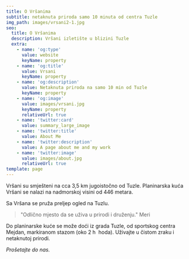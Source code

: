 ```yaml
---
title: O Vršanima
subtitle: netaknuta priroda samo 10 minuta od centra Tuzle
img_path: images/vrsani2-1.jpg
seo:
  title: O Vršanima
  description: Vršani izletište u blizini Tuzle
  extra:
    - name: 'og:type'
      value: website
      keyName: property
    - name: 'og:title'
      value: Vrsani
      keyName: property
    - name: 'og:description'
      value: Netaknuta priroda na samo 10 min od Tuzle
      keyName: property
    - name: 'og:image'
      value: images/vrsani.jpg
      keyName: property
      relativeUrl: true
    - name: 'twitter:card'
      value: summary_large_image
    - name: 'twitter:title'
      value: About Me
    - name: 'twitter:description'
      value: A page about me and my work
    - name: 'twitter:image'
      value: images/about.jpg
      relativeUrl: true
template: page
---
```

Vršani  su smješteni na cca 3,5 km jugoistočno od Tuzle. Planinarska kuća Vršani se nalazi na nadmorskoj visini od 446 metara.

Sa Vršana se pruža preljep ogled na Tuzlu.

> "Odlično mjesto da se uživa u prirodi i druženju."
> Meri

Do planinarske kuće se može doći iz grada Tuzle, od sportskog centra Mejdan, markiranom stazom (oko 2 h  hoda). Uživajte u čistom zraku i netaknutoj prirodi.

*Prošetajte do nas.*
